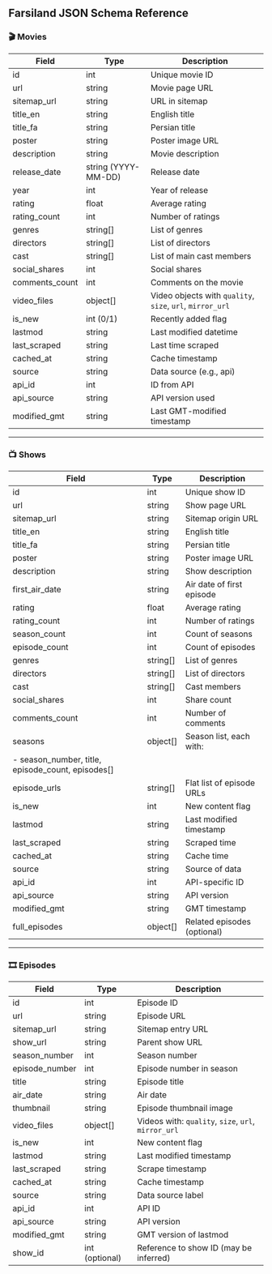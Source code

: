 ## Farsiland JSON Schema Reference

### 🎬 Movies
| Field | Type | Description |
|-------|------|-------------|
| id | int | Unique movie ID |
| url | string | Movie page URL |
| sitemap_url | string | URL in sitemap |
| title_en | string | English title |
| title_fa | string | Persian title |
| poster | string | Poster image URL |
| description | string | Movie description |
| release_date | string (YYYY-MM-DD) | Release date |
| year | int | Year of release |
| rating | float | Average rating |
| rating_count | int | Number of ratings |
| genres | string[] | List of genres |
| directors | string[] | List of directors |
| cast | string[] | List of main cast members |
| social_shares | int | Social shares |
| comments_count | int | Comments on the movie |
| video_files | object[] | Video objects with `quality`, `size`, `url`, `mirror_url` |
| is_new | int (0/1) | Recently added flag |
| lastmod | string | Last modified datetime |
| last_scraped | string | Last time scraped |
| cached_at | string | Cache timestamp |
| source | string | Data source (e.g., api) |
| api_id | int | ID from API |
| api_source | string | API version used |
| modified_gmt | string | Last GMT-modified timestamp |

---

### 📺 Shows
| Field | Type | Description |
|-------|------|-------------|
| id | int | Unique show ID |
| url | string | Show page URL |
| sitemap_url | string | Sitemap origin URL |
| title_en | string | English title |
| title_fa | string | Persian title |
| poster | string | Poster image URL |
| description | string | Show description |
| first_air_date | string | Air date of first episode |
| rating | float | Average rating |
| rating_count | int | Number of ratings |
| season_count | int | Count of seasons |
| episode_count | int | Count of episodes |
| genres | string[] | List of genres |
| directors | string[] | List of directors |
| cast | string[] | Cast members |
| social_shares | int | Share count |
| comments_count | int | Number of comments |
| seasons | object[] | Season list, each with:
  - season_number, title, episode_count, episodes[] |
| episode_urls | string[] | Flat list of episode URLs |
| is_new | int | New content flag |
| lastmod | string | Last modified timestamp |
| last_scraped | string | Scraped time |
| cached_at | string | Cache time |
| source | string | Source of data |
| api_id | int | API-specific ID |
| api_source | string | API version |
| modified_gmt | string | GMT timestamp |
| full_episodes | object[] | Related episodes (optional) |

---

### 🎞 Episodes
| Field | Type | Description |
|-------|------|-------------|
| id | int | Episode ID |
| url | string | Episode URL |
| sitemap_url | string | Sitemap entry URL |
| show_url | string | Parent show URL |
| season_number | int | Season number |
| episode_number | int | Episode number in season |
| title | string | Episode title |
| air_date | string | Air date |
| thumbnail | string | Episode thumbnail image |
| video_files | object[] | Videos with: `quality`, `size`, `url`, `mirror_url` |
| is_new | int | New content flag |
| lastmod | string | Last modified timestamp |
| last_scraped | string | Scrape timestamp |
| cached_at | string | Cache timestamp |
| source | string | Data source label |
| api_id | int | API ID |
| api_source | string | API version |
| modified_gmt | string | GMT version of lastmod |
| show_id | int (optional) | Reference to show ID (may be inferred) |